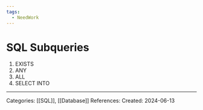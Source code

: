 ```yaml
---
tags:
  - NeedWork
---
```

# SQL Subqueries
1) EXISTS
2) ANY
3) ALL
4) SELECT INTO

---
Categories: [[SQL]], [[Database]]
References:
Created: 2024-06-13
